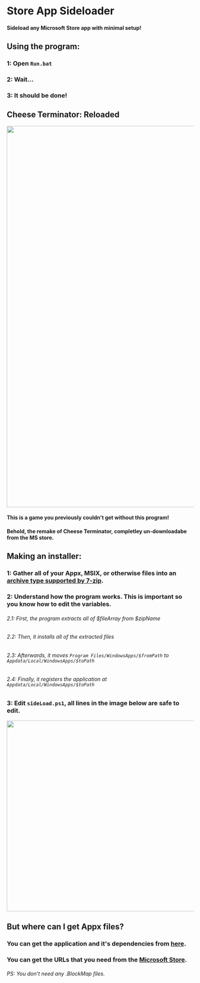 # Store App Sideloader
#### Sideload any Microsoft Store app with minimal setup!
## Using the program:
### 1: Open `Run.bat`
### 2: Wait...
### 3: It should be done!
## Cheese Terminator: Reloaded
<img src="https://user-images.githubusercontent.com/51035517/231385694-3eed24b5-06d2-47fc-a2ed-7390332d3707.png" width="1024">

#### This is a game you previously couldn't get without this program!
#### Behold, the remake of Cheese Terminator, completley un-downloadabe from the MS store.

## Making an installer:
### 1: Gather all of your Appx, MSIX, or otherwise files into an [archive type supported by 7-zip](7-zip.org).
### 2: Understand how the program works. This is important so you know how to edit the variables.
###### 2.1: First, the program extracts all of $fileArray from $zipName
###### 2.2: Then, it installs all of the extracted files
###### 2.3: Afterwards, it moves `Program Files/WindowsApps/$fromPath` to `Appdata/Local/WindowsApps/$toPath`
###### 2.4: Finally, it registers the application at `Appdata/Local/WindowsApps/$toPath`
### 3: Edit `sideLoad.ps1`, all lines in the image below are safe to edit.

<img src="https://user-images.githubusercontent.com/51035517/231390975-aadae227-7d7c-4e99-9db9-cda942910641.png" width="512">

## But where can I get Appx files?
### You can get the application and it's dependencies from [here](store.rg-adguard.net).
### You can get the URLs that you need from the [Microsoft Store](https://apps.microsoft.com/store/apps).
###### PS: You don't need any .BlockMap files.
